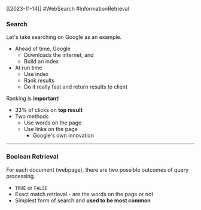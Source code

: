 [[2023-11-14]] #WebSearch #InformationRetrieval

### Search
Let's take searching on Google as an example.
- Ahead of time, Google
	- Downloads the internet, and
	- Build an index
- At run time
	- Use index
	- Rank results
	- Do it really fast and return results to client

Ranking is **important**!
- 33% of clicks on **top result**
- Two methods
	- Use words on the page
	- Use links on the page
		- Google's own innovation

---
### Boolean Retrieval
For each document (webpage), there are two possible outcomes of query processing.
- `TRUE` or `FALSE`
- Exact match retrieval - are the words on the page or not
- Simplest form of search and **used to be most common**